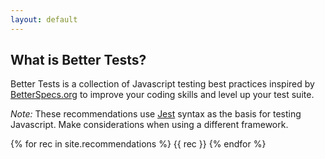 ```yaml
---
layout: default
---
```


<section class="intro">
  <h1>What is Better Tests?</h1>
  <p>Better Tests is a collection of Javascript testing best practices inspired by
  <a href="https://www.betterspecs.org/" target="_blank">BetterSpecs.org</a> to
  improve your coding skills and level up your test suite.</p>
  <p><em>Note:</em> These recommendations use <a href="https://jestjs.io/" target="_blank">Jest</a> syntax as the
  basis for testing Javascript. Make considerations when using a different framework.</p>
</section>

<section class="recommendations">
  {% for rec in site.recommendations %}
    {{ rec }}
  {% endfor %}
</section>

